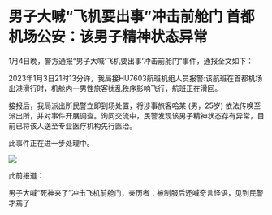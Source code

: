 # 男子大喊“飞机要出事”冲击前舱门 首都机场公安：该男子精神状态异常

1月4日晚，警方通报“男子大喊‘飞机要出事’冲击前舱门”事件，通报全文如下：

2023年1月3日21时13分许，我局接HU7603航班机组人员报警:该航班在首都机场出港滑行时，机舱内一男性旅客扰乱秩序影响飞行，航班正在滑回。

接报后，我局派出所民警立即到场处置，将涉事旅客哈某 (男，25岁)
依法传唤至派出所，并对事件开展调查。询问交流中，民警发现该男子精神状态存有异常，目前已将该人送至专业医疗机构先行医治。

此事件正在进一步处理中。

![](https://inews.gtimg.com/newsapp_bt/0/15594012746/1000)

此前报道：

男子大喊“死神来了”冲击飞机前舱门，亲历者：被制服后还喊奇言怪语，见到民警才蔫了

